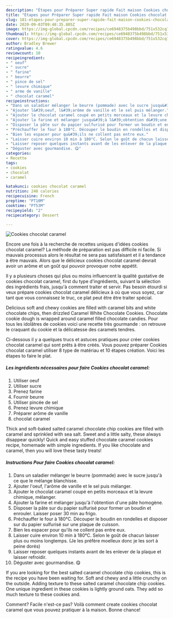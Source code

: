 ```yaml
---
description: "Étapes pour Préparer Super rapide Fait maison Cookies chocolat caramel"
title: "Étapes pour Préparer Super rapide Fait maison Cookies chocolat caramel"
slug: 181-etapes-pour-preparer-super-rapide-fait-maison-cookies-chocolat-caramel
date: 2020-09-03T09:48:35.805Z
image: https://img-global.cpcdn.com/recipes/ce6948375b498bbd/751x532cq70/cookies-chocolat-caramel-photo-principale-de-la-recette.jpg
thumbnail: https://img-global.cpcdn.com/recipes/ce6948375b498bbd/751x532cq70/cookies-chocolat-caramel-photo-principale-de-la-recette.jpg
cover: https://img-global.cpcdn.com/recipes/ce6948375b498bbd/751x532cq70/cookies-chocolat-caramel-photo-principale-de-la-recette.jpg
author: Bradley Brewer
ratingvalue: 4.6
reviewcount: 10
recipeingredient:
- " oeuf"
- " sucre"
- " farine"
- " beurre"
- " pince de sel"
- " levure chimique"
- " arme de vanille"
- " chocolat caramel"
recipeinstructions:
- "Dans un saladier mélanger le beurre (pommade) avec le sucre jusqu&#39;à ce que le mélange blanchisse."
- "Ajouter l&#39;oeuf, l&#39;arôme de vanille et le sel puis mélanger."
- "Ajouter le chocolat caramel coupé en petits morceaux et la levure chimique, mélanger."
- "Ajouter la farine et mélanger jusqu&#39;à l&#39;obtention d&#39;une pâte homogène."
- "Disposer la pâte sur du papier sulfurisé pour former un boudin et enrouler. Laisser poser 30 min au frigo."
- "Préchauffer le four à 180°C. Découper le boudin en rondelles et disposer sur du papier sulfurisé sur une plaque de cuisson."
- "Bien les espacer pour qu&#39;ils ne collent pas entre eux."
- "Laisser cuire environ 10 min à 180°C. Selon le goût de chacun laisser plus ou moins longtemps. (Je les préfère moelleux donc je les sort à peine dorés)"
- "Laisser reposer quelques instants avant de les enlever de la plaque et laisser refroidir."
- "Déguster avec gourmandise. 😋"
categories:
- Recette
tags:
- cookies
- chocolat
- caramel

katakunci: cookies chocolat caramel 
nutrition: 248 calories
recipecuisine: French
preptime: "PT10M"
cooktime: "PT53M"
recipeyield: "2"
recipecategory: Dessert

---
```



![Cookies chocolat caramel](https://img-global.cpcdn.com/recipes/ce6948375b498bbd/751x532cq70/cookies-chocolat-caramel-photo-principale-de-la-recette.jpg)

Encore une fois à la recherche de recettes uniques d'idées cookies chocolat caramel? La méthode de préparation est pas difficile ni facile. Si mauvais processus alors le résultat ne sera pas satisfaisant et il a tendance à être mauvais. Alors que le délicieux cookies chocolat caramel devrait avoir un arôme et un goût qui pouvoir provoquer notre appétit.

Il y a plusieurs choses qui plus ou moins influencent la qualité gustative de cookies chocolat caramel, first du type d'ingrédients, suivant la sélection des ingrédients frais, jusqu'à comment traiter et servir. Pas besoin étourdi si veux prépare cookies chocolat caramel délicieux à où que vous soyez, car tant que vous connaissez le truc, ce plat peut être être traiter spécial.

Delicious soft and chewy cookies are filled with caramel bits and white chocolate chips, then drizzled Caramel White Chocolate Cookies. Chocolate cookie dough is wrapped around caramel filled chocolate candies. Pour tous les idolâtres de cookies voici une recette très gourmande : on retrouve le craquant du cookie et la délicatesse des caramels tendres.


Ci-dessous il y a quelques trucs et astuces pratiques pour créer cookies chocolat caramel qui sont prêts à être créés. Vous pouvez préparer Cookies chocolat caramel utiliser 8 type de matériau et 10 étapes création. Voici les étapes to faire le plat.

<!--inarticleads1-->

##### Les ingrédients nécessaires pour faire Cookies chocolat caramel:

1. Utiliser  oeuf
1. Utiliser  sucre
1. Prenez  farine
1. Fournir  beurre
1. Utiliser  pincée de sel
1. Prenez  levure chimique
1. Préparer  arôme de vanille
1.   chocolat caramel


Thick and soft-baked salted caramel chocolate chip cookies are filled with caramel and sprinkled with sea salt. Sweet and a little salty, these always disappear quickly! Quick and easy stuffed chocolate caramel cookies recipe, homemade with simple ingredients. If you like chocolate and caramel, then you will love these tasty treats! 

<!--inarticleads2-->

##### Instructions Pour faire Cookies chocolat caramel:

1. Dans un saladier mélanger le beurre (pommade) avec le sucre jusqu&#39;à ce que le mélange blanchisse.
1. Ajouter l&#39;oeuf, l&#39;arôme de vanille et le sel puis mélanger.
1. Ajouter le chocolat caramel coupé en petits morceaux et la levure chimique, mélanger.
1. Ajouter la farine et mélanger jusqu&#39;à l&#39;obtention d&#39;une pâte homogène.
1. Disposer la pâte sur du papier sulfurisé pour former un boudin et enrouler. Laisser poser 30 min au frigo.
1. Préchauffer le four à 180°C. Découper le boudin en rondelles et disposer sur du papier sulfurisé sur une plaque de cuisson.
1. Bien les espacer pour qu&#39;ils ne collent pas entre eux.
1. Laisser cuire environ 10 min à 180°C. Selon le goût de chacun laisser plus ou moins longtemps. (Je les préfère moelleux donc je les sort à peine dorés)
1. Laisser reposer quelques instants avant de les enlever de la plaque et laisser refroidir.
1. Déguster avec gourmandise. 😋


If you are looking for the best salted caramel chocolate chip cookies, this is the recipe you have been waiting for. Soft and chewy and a little crunchy on the outside. Adding texture to these salted caramel chocolate chip cookies. One unique ingredient in these cookies is lightly ground oats. They add so much texture to these cookies and. 


Comment? Facile n'est-ce pas? Voilà comment create cookies chocolat caramel que vous pouvez pratiquer à la maison. Bonne chance!
